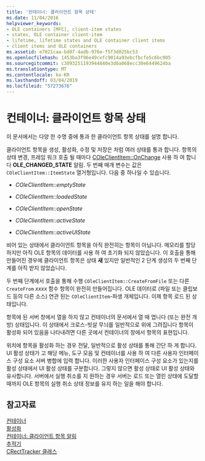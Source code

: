 ```yaml
---
title: '컨테이너: 클라이언트 항목 상태'
ms.date: 11/04/2016
helpviewer_keywords:
- OLE containers [MFC], client-item states
- states, OLE container client-item
- lifetime, lifetime states and OLE container client items
- client items and OLE containers
ms.assetid: e7021caa-bd07-4adb-976e-f5f3d025bc53
ms.openlocfilehash: 1453ba3f96e49cefc9014a93ebcfbcfe5c6bc905
ms.sourcegitcommit: c3093251193944840e3d0a068ecc30e6449624ba
ms.translationtype: MT
ms.contentlocale: ko-KR
ms.lasthandoff: 03/04/2019
ms.locfileid: "57273676"
---
```

# <a name="containers-client-item-states"></a>컨테이너: 클라이언트 항목 상태

이 문서에서는 다양 한 수명 중에 통과 한 클라이언트 항목 상태를 설명 합니다.

클라이언트 항목을 생성, 활성화, 수정 및 저장은 처럼 여러 상태를 통과 합니다. 항목의 상태 변경, 프레임 워크 호출 될 때마다 [COleClientItem::OnChange](../mfc/reference/coleclientitem-class.md#onchange) 사용 하 여 합니다 **OLE_CHANGED_STATE** 알림. 두 번째 매개 변수는 값은 `COleClientItem::ItemState` 열거형입니다. 다음 중 하나일 수 있습니다.

- *COleClientItem::emptyState*

- *COleClientItem::loadedState*

- *COleClientItem::openState*

- *COleClientItem::activeState*

- *COleClientItem::activeUIState*

비어 있는 상태에서 클라이언트 항목을 아직 완전히는 항목이 아닙니다. 메모리를 할당 하지만 아직 OLE 항목의 데이터를 사용 하 여 초기화 되지 않았습니다. 이 호출을 통해 만들어진 경우에 클라이언트 항목은 상태 **새** 있지만 일반적인 2 단계 생성의 두 번째 단계를 아직 받지 않았습니다.

두 번째 단계에서 호출을 통해 수행 `COleClientItem::CreateFromFile` 또는 다른 `CreateFrom` *xxxx* 함수 항목이 완전히 만들어집니다. OLE 데이터로 (파일 또는 클립보드 등의 다른 소스) 연관 된는 `COleClientItem`-파생 개체입니다. 이제 항목 로드 된 상태입니다.

항목에 된 서버 창에서 열을 하지 않고 컨테이너의 문서에서 열 때 엽니다 (또는 완전 개방) 상태입니다. 이 상태에서 크로스-빗살 무늬를 일반적으로 위에 그려집니다 항목이 활성화 되어 있음을 나타내려면 다른 곳에서 컨테이너의 창에서 항목의 표현입니다.

위치에 항목을 활성화 하는 경우 전달, 일반적으로 활성 상태를 통해 간단 하 게 합니다. UI 활성 상태가 고 해당 메뉴, 도구 모음 및 컨테이너를 사용 하 여 다른 사용자 인터페이스 구성 요소 서버 병합에 입력 합니다. 이러한 사용자 인터페이스 구성 요소가 있는지를 활성 상태에서 UI 활성 상태를 구분합니다. 그렇지 않으면 활성 상태로 UI 활성 상태와 유사합니다. 서버에서 실행 취소를 지 원하는 경우 서버는 로드 또는 열린 상태에 도달할 때까지 OLE 항목의 실행 취소 상태 정보를 유지 하는 일을 해야 합니다.

## <a name="see-also"></a>참고자료

[컨테이너](../mfc/containers.md)<br/>
[활성화](../mfc/activation-cpp.md)<br/>
[컨테이너: 클라이언트 항목 알림](../mfc/containers-client-item-notifications.md)<br/>
[추적기](../mfc/trackers.md)<br/>
[CRectTracker 클래스](../mfc/reference/crecttracker-class.md)
